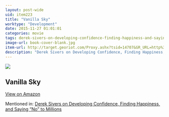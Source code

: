 ```yaml
---
layout: post-wide
uid: item223
title: "Vanilla Sky"
worktype: "Development"
date: 2015-11-27 01:01:01
categories: movie
tags: derek-sivers-on-developing-confidence-finding-happiness-and-saying-“no”-to-millions
image-url: book-cover-blank.jpg
item-url: http://target.georiot.com/Proxy.ashx?tsid=14707&GR_URL=http%3A%2F%2Fwww.amazon.com%2FVanilla-Sky-Tom-Cruise%2Fdp%2FB000IZ8VDK%2F
description: "Derek Sivers on Developing Confidence, Finding Happiness, and Saying “No” to Millions"
---
```

<a href="http://target.georiot.com/Proxy.ashx?tsid=14707&GR_URL=http%3A%2F%2Fwww.amazon.com%2FVanilla-Sky-Tom-Cruise%2Fdp%2FB000IZ8VDK%2F" target="blank"><img src="../../../../img/thumbs/book-cover-blank.jpg" class="prod-img"></a>
<h2>Vanilla Sky</h2>
<p><a class="btn btn-primary" href="http://target.georiot.com/Proxy.ashx?tsid=14707&GR_URL=http%3A%2F%2Fwww.amazon.com%2FVanilla-Sky-Tom-Cruise%2Fdp%2FB000IZ8VDK%2F" target="blank">View on Amazon</a><p>
<p>Mentioned in: <a href="http://fourhourworkweek.com/2015/12/14/derek-sivers-on-developing-confidence-finding-happiness-and-saying-no-to-millions/" target="blank">Derek Sivers on Developing Confidence, Finding Happiness, and Saying “No” to Millions</a></p>
